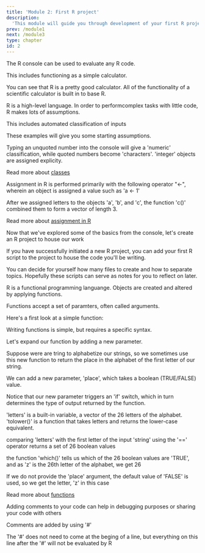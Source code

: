 ```yaml
---
title: 'Module 2: First R project'
description:
  'This module will guide you through development of your first R project'
prev: /module1
next: /module3
type: chapter
id: 2
---
```


<exercise id="0" title="Opening Rstudio" type="slides">

<slides source="chapter2_01_introduction_to_Rstudio">
</slides>

</exercise>

<exercise id="1" title="The R console">

The R console can be used to evaluate any R code.

This includes functioning as a simple calculator.

<codeblock id="02_01">
</codeblock>

You can see that R is a pretty good calculator. All of the functionality of a scientific calculator is built in to base R.

</exercise>

<exercise id="2" title="R classes">

R is a high-level language. In order to performcomplex tasks with little code, R makes lots of assumptions. 

This includes automated classification of inputs

<codeblock id="02_02">
</codeblock>

These examples will give you some starting assumptions. 

Typing an unquoted number into the console will give a 'numeric' classification, while quoted numbers become 'characters'. 'integer' objects are assigned explicity.

Read more about [classes](https://stat.ethz.ch/R-manual/R-devel/library/base/html/class.html)

</exercise>

<exercise id="3" title="value assignment">

Assignment in R is performed primarily with the following operator "<-", wherein an object is assigned a value such as 'a <- 1'

<codeblock id="02_03">
</codeblock>

After we assigned letters to the objects 'a', 'b', and 'c', the function 'c()' combined them to form a vector of length 3.

Read more about [assignment in R](https://stat.ethz.ch/R-manual/R-patched/library/base/html/assignOps.html)

</exercise>

<exercise id="3.1" title="an R project" type="slides">

Now that we've explored some of the basics from the console, let's create an R project to house our work

<slides source="chapter5_04_R_project">
</slides>

</exercise>

<exercise id="4" title="R functions">

If you have successfully initiated a new R project, you can add your first R script to the project to house the code you'll be writing.

You can decide for yourself how many files to create and how to separate topics. Hopefully these scripts can serve as notes for you to reflect on later.


R is a functional programming languange. Objects are created and altered by applying functions.

Functions accept a set of paramters, often called arguments.

Here's a first look at a simple function:

<codeblock id="02_04">
</codeblock>

Writing functions is simple, but requires a specific syntax.

</exercise>

<exercise id="5" title="R functions (cont)">

Let's expand our function by adding a new parameter.

Suppose were are tring to alphabetize our strings, so we sometimes use this new function to return the place in the alphabet of the first letter of our string.

We can add a new parameter, 'place', which takes a boolean (TRUE/FALSE) value.

<codeblock id="02_05">
</codeblock>

Notice that our new parameter triggers an 'if' switch, which in turn determines the type of output returned by the function.

'letters' is a built-in variable, a vector of the 26 letters of the alphabet. 'tolower()' is a function that takes letters and returns the lower-case equivalent.

comparing 'letters' with the first letter of the input 'string' using the '==' operator returns a set of 26 boolean values

the function 'which()' tells us which of the 26 boolean values are 'TRUE', and as 'z' is the 26th letter of the alphabet, we get 26

If we do not provide the 'place' argument, the default value of 'FALSE' is used, so we get the letter, 'z' in this case

Read more about [functions](https://r4ds.had.co.nz/functions.html)

</exercise>

<exercise id="6" title="Comment your code">

Adding comments to your code can help in debugging purposes or sharing your code with others

Comments are added by using '#'

The '#' does not need to come at the beging of a line, but everything on this line after the '#' will not be evaluated by R

<codeblock id="02_06">
</codeblock>

</exercise>
